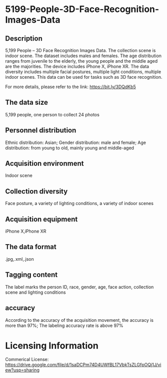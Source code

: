 # 5199-People-3D-Face-Recognition-Images-Data


## Description
5,199 People – 3D Face Recognition Images Data. The collection scene is indoor scene. The dataset includes males and females. The age distribution ranges from juvenile to the elderly, the young people and the middle aged are the majorities. The device includes iPhone X, iPhone XR. The data diversity includes multiple facial postures, multiple light conditions, multiple indoor scenes. This data can be used for tasks such as 3D face recognition.

For more details, please refer to the link: https://bit.ly/3DQdKb5

## The data size
5,199 people, one person to collect 24 photos

## Personnel distribution
Ethnic distribution: Asian; Gender distribution: male and female; Age distribution: from young to old, mainly young and middle-aged

## Acquisition environment
Indoor scene

## Collection diversity
Face posture, a variety of lighting conditions, a variety of indoor scenes

## Acquisition equipment
iPhone X,iPhone XR

## The data format
.jpg,.xml,.json

## Tagging content
The label marks the person ID, race, gender, age, face action, collection scene and lighting conditions

## accuracy
According to the accuracy of the acquisition movement, the accuracy is more than 97%; The labeling accuracy rate is above 97%

# Licensing Information
Commerical License: https://drive.google.com/file/d/1saDCPm74D4UWfBL17VbkTsZLGfpOQj1J/view?usp=sharing
